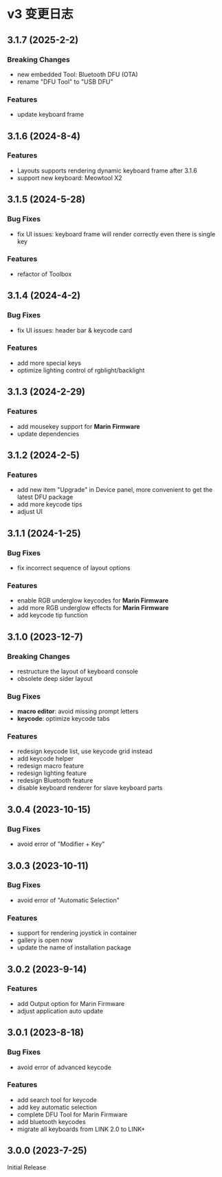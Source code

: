 # v3 变更日志

## 3.1.7 (2025-2-2)

### Breaking Changes
- new embedded Tool: Bluetooth DFU (OTA)
- rename "DFU Tool" to "USB DFU"

### Features
- update keyboard frame


## 3.1.6 (2024-8-4)

### Features
- Layouts supports rendering dynamic keyboard frame after 3.1.6
- support new keyboard: Meowtool X2


## 3.1.5 (2024-5-28)

### Bug Fixes
- fix UI issues: keyboard frame will render correctly even there is single key
  
### Features
- refactor of Toolbox 


## 3.1.4 (2024-4-2)

### Bug Fixes
- fix UI issues: header bar & keycode card
  
### Features
- add more special keys
- optimize lighting control of rgblight/backlight


## 3.1.3 (2024-2-29)

### Features
- add mousekey support for **Marin Firmware**
- update dependencies


## 3.1.2 (2024-2-5)

### Features
- add new item "Upgrade" in Device panel, more convenient to get the latest DFU package
- add more keycode tips
- adjust UI


## 3.1.1 (2024-1-25)

### Bug Fixes
- fix incorrect sequence of layout options

### Features
- enable RGB underglow keycodes for **Marin Firmware**
- add more RGB underglow effects for **Marin Firmware**
- add keycode tip function


## 3.1.0 (2023-12-7)

### Breaking Changes
- restructure the layout of keyboard console
- obsolete deep sider layout

### Bug Fixes
- **macro editor**: avoid missing prompt letters
- **keycode**: optimize keycode tabs

### Features
- redesign keycode list, use keycode grid instead
- add keycode helper
- redesign macro feature
- redesign lighting feature
- redesign Bluetooth feature
- disable keyboard renderer for slave keyboard parts


## 3.0.4 (2023-10-15)

### Bug Fixes
- avoid error of "Modifier + Key" 


## 3.0.3 (2023-10-11)

### Bug Fixes
- avoid error of "Automatic Selection"

### Features
- support for rendering joystick in container
- gallery is open now
- update the name of installation package

## 3.0.2 (2023-9-14)

### Features
- add Output option for Marin Firmware
- adjust application auto update

## 3.0.1 (2023-8-18)

### Bug Fixes
- avoid error of advanced keycode

### Features
- add search tool for keycode
- add key automatic selection
- complete DFU Tool for Marin Firmware
- add bluetooth keycodes
- migrate all keyboards from LINK 2.0 to LINK+

## 3.0.0 (2023-7-25)

Initial Release